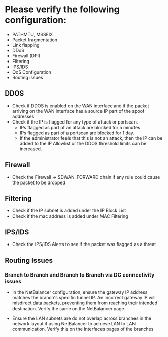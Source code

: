 # Please verify the following configuration:

- PATHMTU, MSSFIX
- Packet fragmentation
- Link flapping
- DDoS
- Firewall (DPI)
- Filtering
- IPS/IDS
- QoS Configuration
- Routing issues

## DDOS

- Check if DDOS is enabled on the WAN interface and if the packet arriving on the WAN interface has a source IP part of the spoof addresses
- Check if the IP is flagged for any type of attack or portscan.
    - IPs flagged as part of an attack are blocked for 5 minutes
    - IPs flagged as part of a portscan are blocked for 1 day.
    - If the administrator feels that this is not an attack, then the IP can be added to the IP Allowlist or the DDOS threshold limits can be increased.

## Firewall

- Check the Firewall -> SDWAN_FORWARD chain if any rule could cause the packet to be dropped

## Filtering

- Check if the IP subnet is added under the IP Block List
- Check if the mac address is added under MAC Filtering


## IPS/IDS

- Check the IPS/IDS Alerts to see if the packet was flagged as a threat

## Routing Issues

### Branch to Branch and Branch to Branch via DC connectivity issues

- In the NetBalancer configuration, ensure the gateway IP address matches the branch's specific tunnel IP. An incorrect gateway IP will misdirect data packets, preventing them from reaching their intended destination. Verify the same on the NetBalancer page.

- Ensure the LAN subnets are do not overlap across branches in the network layout if using NetBalancer to achieve LAN to LAN communication. Verify this on the Interfaces pages of the branches


